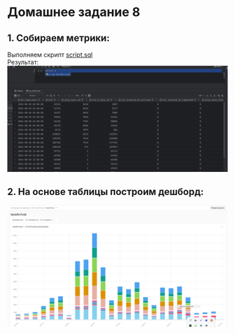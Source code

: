# Домашнее задание 8
## 1. Собираем метрики:
Выполняем скрипт [script.sql](https://github.com/AnLucKa/OLAP_WB_Practice/blob/main/Lesson_8/script.sql)<br>Результат:<br>
![Image alt](https://github.com/AnLucKa/OLAP_WB_Practice/blob/main/Lesson_8/imgs/Screenshot_2.png)
## 2. На основе таблицы построим дешборд:
![Image alt](https://github.com/AnLucKa/OLAP_WB_Practice/blob/main/Lesson_8/imgs/Screenshot_1.png)

